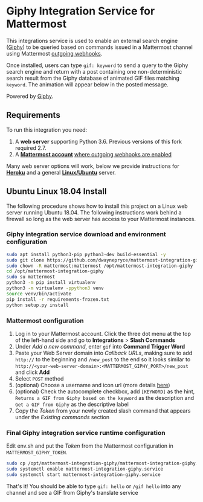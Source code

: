 # Giphy Integration Service for Mattermost
This integrations service is used to enable an external search engine ([Giphy](https://en.wikipedia.org/wiki/Giphy)) to be queried based on commands issued in a Mattermost channel using Mattermost [outgoing webhooks](https://github.com/mattermost/platform/blob/master/doc/integrations/webhooks/Outgoing-Webhooks.md).

Once installed, users can type `gif: keyword` to send a query to the Giphy search engine and return with a post containing one non-deterministic search result from the Giphy database of animated GIF files matching `keyword`. The animation will appear below in the posted message.

Powered by [Giphy](http://giphy.com/).

## Requirements
To run this integration you need:

1. A **web server** supporting Python 3.6.  Previous versions of this fork required 2.7.
2. A **[Mattermost account](http://www.mattermost.org/)** [where outgoing webhooks are enabled](https://github.com/mattermost/platform/blob/master/doc/integrations/webhooks/Outgoing-Webhooks.md#enabling-outgoing-webhooks)

Many web server options will work, below we provide instructions for [**Heroku**](HEROKU.md) and a general [**Linux/Ubuntu**](LINUX.md) server.

## Ubuntu Linux 18.04 Install
The following procedure shows how to install this project on a Linux web server running Ubuntu 18.04. The following instructions work behind a firewall so long as the web server has access to your Mattermost instances.

### Giphy integration service download and environment configuration
```bash
sudo apt install python3-pip python3-dev build-essential -y
sudo git clone https://github.com/dwaynepryce/mattermost-integration-giphy.git /opt/mattermost-integration-giphy
sudo chown -R mattermost:mattermost /opt/mattermost-integration-giphy
cd /opt/mattermost-integration-giphy
sudo su mattermost
python3 -m pip install virtualenv
python3 -m virtualenv -ppython3 venv
source venv/bin/activate
pip install -r requirements-frozen.txt
python setup.py install
```

### Mattermost configuration
1. Log in to your Mattermost account. Click the three dot menu at the top of the left-hand side and go to **Integrations** > **Slash Commands**
2. Under *Add a new command*, enter `gif` into **Command Trigger Word**
3. Paste your Web Server domain into *Callback URLs*, making sure to add `http://` to the beginning and `/new_post` to the end so it looks similar to `http://<your-web-server-domain>:<MATTERMOST_GIPHY_PORT>/new_post` and click **Add**
4. Select `POST` method
5. (optional) Choose a username and icon url (more details [here](https://docs.mattermost.com/developer/slash-commands.html#set-up-a-custom-command))
6. (optional) Check the autocomplete checkbox, add `[KEYWORD]` as the hint, `Returns a GIF from Giphy based on the keyword` as the description and `Get a GIF from Giphy` as the descriptive label
7. Copy the *Token* from your newly created slash command that appears under the *Existing commands* section


### Final Giphy integration service runtime configuration
Edit env.sh and put the *Token* from the Mattermost configuration in `MATTERMOST_GIPHY_TOKEN`.

```bash
sudo cp /opt/mattermost-integration-giphy/mattermost-integration-giphy.service /lib/systemd/system/mattermost-integration-giphy.service
sudo systemctl enable mattermost-integration-giphy.service
sudo systemctl start mattermost-integration-giphy.service
```

That's it! You should be able to type `gif: hello` or `/gif hello` into any channel and see a GIF from Giphy's translate service